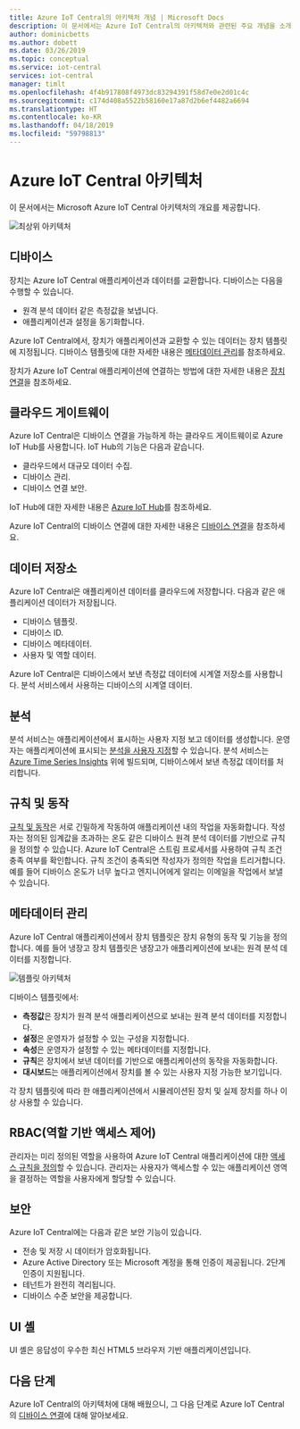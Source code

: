 ```yaml
---
title: Azure IoT Central의 아키텍처 개념 | Microsoft Docs
description: 이 문서에서는 Azure IoT Central의 아키텍처와 관련된 주요 개념을 소개합니다.
author: dominicbetts
ms.author: dobett
ms.date: 03/26/2019
ms.topic: conceptual
ms.service: iot-central
services: iot-central
manager: timlt
ms.openlocfilehash: 4f4b917808f4973dc83294391f58d7e0e2d01c4c
ms.sourcegitcommit: c174d408a5522b58160e17a87d2b6ef4482a6694
ms.translationtype: HT
ms.contentlocale: ko-KR
ms.lasthandoff: 04/18/2019
ms.locfileid: "59798813"
---
```

# <a name="azure-iot-central-architecture"></a>Azure IoT Central 아키텍처

이 문서에서는 Microsoft Azure IoT Central 아키텍처의 개요를 제공합니다.

![최상위 아키텍처](media/concepts-architecture/architecture.png)

## <a name="devices"></a>디바이스

장치는 Azure IoT Central 애플리케이션과 데이터를 교환합니다. 디바이스는 다음을 수행할 수 있습니다.

- 원격 분석 데이터 같은 측정값을 보냅니다.
- 애플리케이션과 설정을 동기화합니다.

Azure IoT Central에서, 장치가 애플리케이션과 교환할 수 있는 데이터는 장치 템플릿에 지정됩니다. 디바이스 템플릿에 대한 자세한 내용은 [메타데이터 관리](#metadata-management)를 참조하세요.

장치가 Azure IoT Central 애플리케이션에 연결하는 방법에 대한 자세한 내용은 [장치 연결](concepts-connectivity.md)을 참조하세요.

## <a name="cloud-gateway"></a>클라우드 게이트웨이

Azure IoT Central은 디바이스 연결을 가능하게 하는 클라우드 게이트웨이로 Azure IoT Hub를 사용합니다. IoT Hub의 기능은 다음과 같습니다.

- 클라우드에서 대규모 데이터 수집.
- 디바이스 관리.
- 디바이스 연결 보안.

IoT Hub에 대한 자세한 내용은 [Azure IoT Hub](https://docs.microsoft.com/azure/iot-hub/)를 참조하세요.

Azure IoT Central의 디바이스 연결에 대한 자세한 내용은 [디바이스 연결](concepts-connectivity.md)을 참조하세요.

## <a name="data-stores"></a>데이터 저장소

Azure IoT Central은 애플리케이션 데이터를 클라우드에 저장합니다. 다음과 같은 애플리케이션 데이터가 저장됩니다.

- 디바이스 템플릿.
- 디바이스 ID.
- 디바이스 메타데이터.
- 사용자 및 역할 데이터.

Azure IoT Central은 디바이스에서 보낸 측정값 데이터에 시계열 저장소를 사용합니다. 분석 서비스에서 사용하는 디바이스의 시계열 데이터.

## <a name="analytics"></a>분석

분석 서비스는 애플리케이션에서 표시하는 사용자 지정 보고 데이터를 생성합니다. 운영자는 애플리케이션에 표시되는 [분석을 사용자 지정](howto-create-analytics.md)할 수 있습니다. 분석 서비스는 [Azure Time Series Insights](https://azure.microsoft.com/services/time-series-insights/) 위에 빌드되며, 디바이스에서 보낸 측정값 데이터를 처리합니다.

## <a name="rules-and-actions"></a>규칙 및 동작

[규칙 및 동작](howto-create-telemetry-rules.md)은 서로 긴밀하게 작동하여 애플리케이션 내의 작업을 자동화합니다. 작성자는 정의된 임계값을 초과하는 온도 같은 디바이스 원격 분석 데이터를 기반으로 규칙을 정의할 수 있습니다. Azure IoT Central은 스트림 프로세서를 사용하여 규칙 조건 충족 여부를 확인합니다. 규칙 조건이 충족되면 작성자가 정의한 작업을 트리거합니다. 예를 들어 디바이스 온도가 너무 높다고 엔지니어에게 알리는 이메일을 작업에서 보낼 수 있습니다.

## <a name="metadata-management"></a>메타데이터 관리

Azure IoT Central 애플리케이션에서 장치 템플릿은 장치 유형의 동작 및 기능을 정의합니다. 예를 들어 냉장고 장치 템플릿은 냉장고가 애플리케이션에 보내는 원격 분석 데이터를 지정합니다.

![템플릿 아키텍처](media/concepts-architecture/template_architecture.png)

디바이스 템플릿에서:

- **측정값**은 장치가 원격 분석 애플리케이션으로 보내는 원격 분석 데이터를 지정합니다.
- **설정**은 운영자가 설정할 수 있는 구성을 지정합니다.
- **속성**은 운영자가 설정할 수 있는 메타데이터를 지정합니다.
- **규칙**은 장치에서 보낸 데이터를 기반으로 애플리케이션의 동작을 자동화합니다.
- **대시보드**는 애플리케이션에서 장치를 볼 수 있는 사용자 지정 가능한 보기입니다.

각 장치 템플릿에 따라 한 애플리케이션에서 시뮬레이션된 장치 및 실제 장치를 하나 이상 사용할 수 있습니다.

## <a name="role-based-access-control-rbac"></a>RBAC(역할 기반 액세스 제어)

관리자는 미리 정의된 역할을 사용하여 Azure IoT Central 애플리케이션에 대한 [액세스 규칙을 정의](howto-administer.md)할 수 있습니다. 관리자는 사용자가 액세스할 수 있는 애플리케이션 영역을 결정하는 역할을 사용자에게 할당할 수 있습니다.

## <a name="security"></a>보안

Azure IoT Central에는 다음과 같은 보안 기능이 있습니다.

- 전송 및 저장 시 데이터가 암호화됩니다.
- Azure Active Directory 또는 Microsoft 계정을 통해 인증이 제공됩니다. 2단계 인증이 지원됩니다.
- 테넌트가 완전히 격리됩니다.
- 디바이스 수준 보안을 제공합니다.

## <a name="ui-shell"></a>UI 셸

UI 셸은 응답성이 우수한 최신 HTML5 브라우저 기반 애플리케이션입니다.

## <a name="next-steps"></a>다음 단계

Azure IoT Central의 아키텍처에 대해 배웠으니, 그 다음 단계로 Azure IoT Central의 [디바이스 연결](concepts-connectivity.md)에 대해 알아보세요.